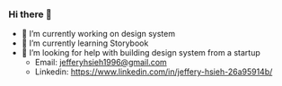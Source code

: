 ### Hi there 👋

- 🔭 I’m currently working on design system
- 🌱 I’m currently learning Storybook
- 🤔 I’m looking for help with building design system from a startup
  - Email: jefferyhsieh1996@gmail.com
  - Linkedin: https://www.linkedin.com/in/jeffery-hsieh-26a95914b/
